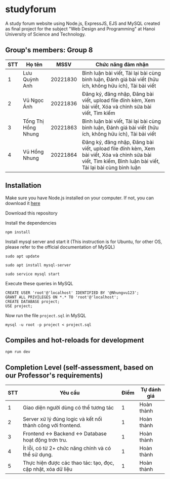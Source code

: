 # studyforum
A study forum website using Node.js, ExpressJS, EJS and MySQL created as final project for the subject "Web Design and Programming" at Hanoi University of Science and Technology.

## Group's members: Group 8
| STT | Họ tên                 |    MSSV    | Chức năng đảm nhận                                                        |
| --- | -----------------------|------------|---------------------------------------------------------------------------|
|  1  | Lưu Quỳnh Anh          | 20221830   | Bình luận bài viết, Tải lại bài cùng bình luận, Đánh giá bài viết (hữu ích, không hữu ích), Tải bài viết |
|  2  | Vũ Ngọc Ánh            | 20221836   | Đăng ký, đăng nhập, Đăng bài viết, upload file đính kèm, Xem bài viết, Xóa và chỉnh sửa bài viết, Tìm kiếm|
|  3  | Tống Thị Hồng Nhung    | 20221863   | Bình luận bài viết, Tải lại bài cùng bình luận, Đánh giá bài viết (hữu ích, không hữu ích), Tải bài viết|
|  4  | Vũ Hồng Nhung          | 20221864   | Đăng ký, đăng nhập, Đăng bài viết, upload file đính kèm, Xem bài viết, Xóa và chỉnh sửa bài viết, Tìm kiếm, Bình luận bài viết, Tải lại bài cùng bình luận |

## Installation
Make sure you have Node.js installed on your computer. If not, you can download it [here](https://nodejs.org/en/download/)

Download this repository

Install the dependencies
```
npm install
```

Install mysql server and start it (This instruction is for Ubuntu, for other OS, please refer to the official documentation of MySQL)

` sudo apt update `

` sudo apt install mysql-server `

` sudo service mysql start `

Execute these queries in MySQL
```
CREATE USER 'root'@'localhost' IDENTIFIED BY '@Nhungvu123';
GRANT ALL PRIVILEGES ON *.* TO 'root'@'localhost';
CREATE DATABASE project;
USE project;
```

Now run the file `project.sql` in MySQL

```mysql -u root -p project < project.sql```


## Compiles and hot-reloads for development
```
npm run dev
``` 

## Completion Level (self-assessment, based on our Professor's requirements)

| STT | Yêu cầu                                                       | Điểm | Tự đánh giá     |
| --- | --------------------------------------------------------------|------| --------------- |
| 1   | Giao diện người dùng có thể tương tác                         |1     | Hoàn thành      |
| 2   | Server xử lý đúng logic và kết nối thành công với frontend.   |1     | Hoàn thành      |
| 3   | Frontend ↔ Backend ↔ Database hoạt động trơn tru.             |1     | Hoàn thành      |
| 4   | Ít lỗi, có từ 2+ chức năng chính và có thể sử dụng.           |1     | Hoàn thành      |
| 5   | Thực hiện được các thao tác: tạo, đọc, cập nhật, xóa dữ liệu  |1     | Hoàn thành      |
